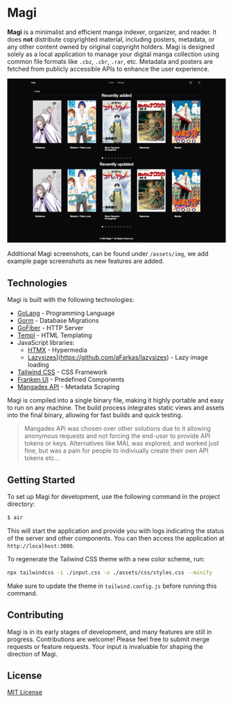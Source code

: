 # Magi

**Magi** is a minimalist and efficient manga indexer, organizer, and reader. It does **not** distribute copyrighted material, including posters, metadata, or any other content owned by original copyright holders. Magi is designed solely as a local application to manage your digital manga collection using common file formats like `.cbz`, `.cbr`, `.rar`, etc. Metadata and posters are fetched from publicly accessible APIs to enhance the user experience.

![Magi Frontpage](/assets/img/frontpage.png)

Additional Magi screenshots, can be found under `/assets/img`, we add example page screenshots as new features are added.

## Technologies

Magi is built with the following technologies:

- [GoLang](https://go.dev/) - Programming Language
- [Gorm](https://gorm.io/index.html) - Database Migrations
- [GoFiber](https://docs.gofiber.io/) - HTTP Server
- [Templ](https://templ.guide/) - HTML Templating
- JavaScript libraries:
  - [HTMX](https://htmx.org/) - Hypermedia
  - [Lazysizes]([https://htmx.org/)](https://github.com/aFarkas/lazysizes) - Lazy image loading
- [Tailwind CSS](https://tailwindcss.com/) - CSS Framework
- [Franken UI](https://franken-ui.dev/) - Predefined Components
- [Mangadex API](https://api.mangadex.org/docs/) - Metadata Scraping

Magi is compiled into a single binary file, making it highly portable and easy to run on any machine. The build process integrates static views and assets into the final binary, allowing for fast builds and quick testing.

> Mangadex APi was chosen over other solutions due to it allowing anonymous requests and not forcing the end-user to provide API tokens or keys. Alternatives like MAL was explored, and worked just fine, but was a pain for people to indiviually create their own API tokens etc...

## Getting Started

To set up Magi for development, use the following command in the project directory:

```sh
$ air
```

This will start the application and provide you with logs indicating the status of the server and other components. You can then access the application at `http://localhost:3000`.

To regenerate the Tailwind CSS theme with a new color scheme, run:

```sh
npx tailwindcss -i ./input.css -o ./assets/css/styles.css --minify
```

Make sure to update the theme in `tailwind.config.js` before running this command.

## Contributing

Magi is in its early stages of development, and many features are still in progress. Contributions are welcome! Please feel free to submit merge requests or feature requests. Your input is invaluable for shaping the direction of Magi.

## License

[MIT License](LICENSE)
